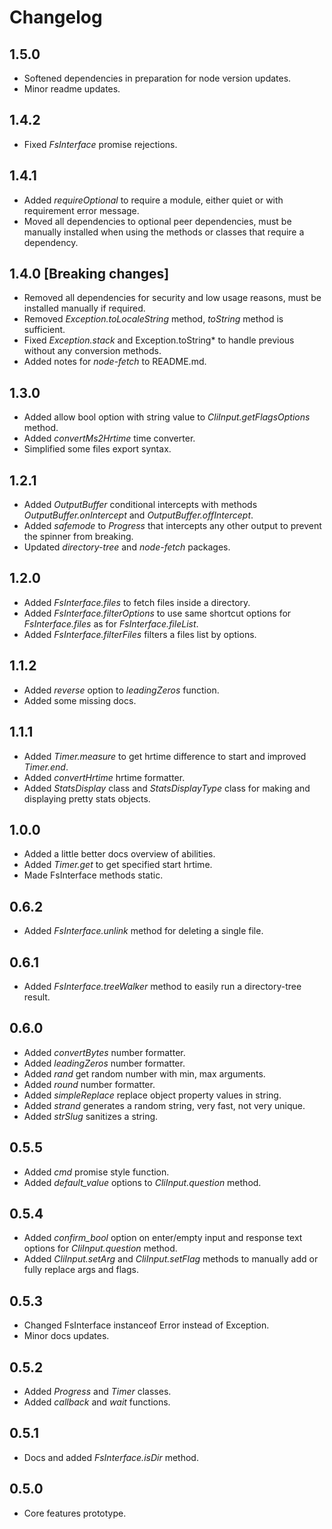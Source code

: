 # Changelog

## 1.5.0
 - Softened dependencies in preparation for node version updates.
 - Minor readme updates.

## 1.4.2
 - Fixed *FsInterface* promise rejections.

## 1.4.1
 - Added *requireOptional* to require a module, either quiet or with requirement error message.
 - Moved all dependencies to optional peer dependencies, must be manually installed when using the methods or classes that require a dependency.

## 1.4.0 [**Breaking changes**]
 - Removed all dependencies for security and low usage reasons, must be installed manually if required.
 - Removed *Exception.toLocaleString* method, *toString* method is sufficient.
 - Fixed *Exception.stack* and Exception.toString* to handle previous without any conversion methods.
 - Added notes for *node-fetch* to README.md.

## 1.3.0
 - Added allow bool option with string value to *CliInput.getFlagsOptions* method.
 - Added *convertMs2Hrtime* time converter.
 - Simplified some files export syntax.

## 1.2.1
 - Added *OutputBuffer* conditional intercepts with methods *OutputBuffer.onIntercept* and *OutputBuffer.offIntercept*.
 - Added *safemode* to *Progress* that intercepts any other output to prevent the spinner from breaking.
 - Updated *directory-tree* and *node-fetch* packages.

## 1.2.0
 - Added *FsInterface.files* to fetch files inside a directory.
 - Added *FsInterface.filterOptions* to use same shortcut options for *FsInterface.files* as for *FsInterface.fileList*.
 - Added *FsInterface.filterFiles* filters a files list by options.

## 1.1.2
 - Added *reverse* option to *leadingZeros* function.
 - Added some missing docs.

## 1.1.1
 - Added *Timer.measure* to get hrtime difference to start and improved *Timer.end*.
 - Added *convertHrtime* hrtime formatter.
 - Added *StatsDisplay* class and *StatsDisplayType* class for making and displaying pretty stats objects.

## 1.0.0
 - Added a little better docs overview of abilities.
 - Added *Timer.get* to get specified start hrtime.
 - Made FsInterface methods static.

## 0.6.2
 - Added *FsInterface.unlink* method for deleting a single file.

## 0.6.1
 - Added *FsInterface.treeWalker* method to easily run a directory-tree result.

## 0.6.0
 - Added *convertBytes* number formatter.
 - Added *leadingZeros* number formatter.
 - Added *rand* get random number with min, max arguments.
 - Added *round* number formatter.
 - Added *simpleReplace* replace object property values in string.
 - Added *strand* generates a random string, very fast, not very unique.
 - Added *strSlug* sanitizes a string.

## 0.5.5
 - Added *cmd* promise style function.
 - Added *default_value* options to *CliInput.question* method.

## 0.5.4
 - Added *confirm_bool* option on enter/empty input and response text options for *CliInput.question* method.
 - Added *CliInput.setArg* and *CliInput.setFlag* methods to manually add or fully replace args and flags.

## 0.5.3
 - Changed FsInterface instanceof Error instead of Exception.
 - Minor docs updates.

## 0.5.2
 - Added *Progress* and *Timer* classes.
 - Added *callback* and *wait* functions.

## 0.5.1
 - Docs and added *FsInterface.isDir* method.

## 0.5.0
 - Core features prototype.
